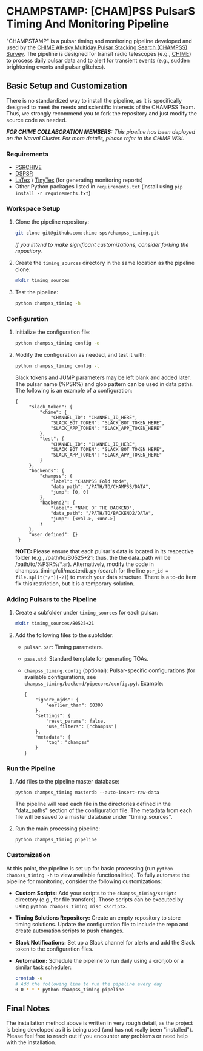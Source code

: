 # CHAMPSTAMP: [CHAM]PSS PulsarS Timing And Monitoring Pipeline

"CHAMPSTAMP" is a pulsar timing and monitoring pipeline developed and used by the [CHIME All-sky Multiday Pulsar Stacking Search (CHAMPSS) Survey](https://github.com/chime-sps). The pipeline is designed for transit radio telescopes (e.g., [CHIME](https://chime-experiment.ca/en)) to process daily pulsar data and to alert for transient events (e.g., sudden brightening events and pulsar glitches).

## Basic Setup and Customization

There is no standardized way to install the pipeline, as it is specifically designed to meet the needs and scientific interests of the CHAMPSS Team. Thus, we strongly recommend you to fork the repository and just modify the source code as needed.

***FOR CHIME COLLABORATION MEMBERS:** This pipeline has been deployed on the Narval Cluster. For more details, please refer to the CHIME Wiki.*

### Requirements

* [PSRCHIVE](https://psrchive.sourceforge.net/)
* [DSPSR](https://dspsr.sourceforge.net/)
* [LaTex](https://www.latex-project.org/get/) \ [TinyTex](https://github.com/rstudio/tinytex) (for generating monitoring reports)
* Other Python packages listed in `requirements.txt` (install using `pip install -r requirements.txt`)

### Workspace Setup

1. Clone the pipeline repository:

   ```bash
   git clone git@github.com:chime-sps/champss_timing.git
   ```

   *If you intend to make significant customizations, consider forking the repository.*

2. Create the `timing_sources` directory in the same location as the pipeline clone:

   ```bash
   mkdir timing_sources
   ```

3. Test the pipeline:

   ```bash
   python champss_timing -h
   ```

### Configuration

1. Initialize the configuration file:

   ```bash
   python champss_timing config -e
   ```

2. Modify the configuration as needed, and test it with:

   ```bash
   python champss_timing config -t
   ```
   
   Slack tokens and JUMP parameters may be left blank and added later. The pulsar name (%PSR%) and glob pattern can be used in data paths.  The following is an example of a configuration:
   
   ```
   {
        "slack_token": {
            "chime": {
                "CHANNEL_ID": "CHANNEL_ID_HERE", 
                "SLACK_BOT_TOKEN": "SLACK_BOT_TOKEN_HERE",
                "SLACK_APP_TOKEN": "SLACK_APP_TOKEN_HERE"
            }, 
            "test": {
                "CHANNEL_ID": "CHANNEL_ID_HERE", 
                "SLACK_BOT_TOKEN": "SLACK_BOT_TOKEN_HERE",
                "SLACK_APP_TOKEN": "SLACK_APP_TOKEN_HERE"
            }
        }, 
        "backends": {
            "champss": {
                "label": "CHAMPSS Fold Mode", 
                "data_path": "/PATH/TO/CHAMPSS/DATA",
                "jump": [0, 0]
            }, 
            "backend2": {
                "label": "NAME OF THE BACKEND",
                "data_path": "/PATH/TO/BACKEND2/DATA",
                "jump": [<val.>, <unc.>]
            }
        }, 
        "user_defined": {}
    }
   ```

   **NOTE:** Please ensure that each pulsar's data is located in its respective folder (e.g., /path/to/B0525+21; thus, the the data_path will be /path/to/%PSR%/*.ar). Alternatively, modify the code in champss_timing/cli/masterdb.py (search for the line `psr_id = file.split("/")[-2]`) to match your data structure. There is a to-do item fix this restriction, but it is a temporary solution.
   

### Adding Pulsars to the Pipeline

1. Create a subfolder under `timing_sources` for each pulsar:

   ```bash
   mkdir timing_sources/B0525+21
   ```

2. Add the following files to the subfolder:

   * `pulsar.par`: Timing parameters.
   * `paas.std`: Standard template for generating TOAs.
   * `champss_timing.config` (optional): Pulsar-specific configurations (for available configurations, see `champss_timing/backend/pipecore/config.py`).
     Example:
   
     ```
     {
         "ignore_mjds": {
             "earlier_than": 60300
         },
         "settings": {
             "reset_params": false, 
             "use_filters": ["champss"]
         }, 
         "metadata": {
             "tag": "champss"
         }
     }
     ```

### Run the Pipeline

1. Add files to the pipeline master database:

   ```
   python champss_timing masterdb --auto-insert-raw-data
   ```

   The pipeline will read each file in the directories defined in the "data_paths" section of the configuration file. The metadata from each file will be saved to a master database under "timing_sources".

2. Run the main processing pipeline:

   ```
   python champss_timing pipeline
   ```

### Customization

At this point, the pipeline is set up for basic processing (run `python champss_timing -h` to view available functionalities). To fully automate the pipeline for monitoring, consider the following customizations:

* **Custom Scripts:** Add your scripts to the `champss_timing/scripts` directory (e.g., for file transfers). Those scripts can be executed by using `python champss_timing misc <script>`. 
* **Timing Solutions Repository:** Create an empty repository to store timing solutions. Update the configuration file to include the repo and create automation scripts to push changes.
* **Slack Notifications:** Set up a Slack channel for alerts and add the Slack token to the configuration files.
* **Automation:** Schedule the pipeline to run daily using a cronjob or a similar task scheduler:

  ```bash
  crontab -e
  # Add the following line to run the pipeline every day
  0 0 * * * python champss_timing pipeline
  ```

## Final Notes

The installation method above is written in very rough detail, as the project is being developed as it is being used (and has not really been "installed"). Please feel free to reach out if you encounter any problems or need help with the installation. 
